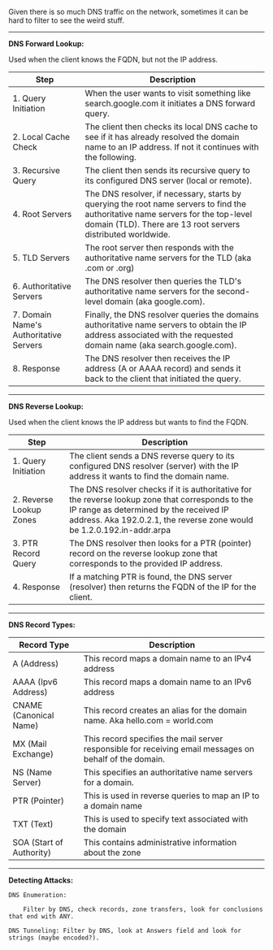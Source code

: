 
Given there is so much DNS traffic on the network, sometimes it can be hard to filter to see the weird stuff. 


-----------------------------------------


**DNS Forward Lookup:** 

Used when the client knows the FQDN, but not the IP address. 

| Step                                   | Description                                                                                                                                                                                      |
|----------------------------------------|--------------------------------------------------------------------------------------------------------------------------------------------------------------------------------------------------|
| 1. Query Initiation                    | When the user wants to visit something like search.google.com it initiates a DNS forward query.                                                                                                  |
| 2. Local Cache Check                   | The client then checks its local DNS cache to see if it has already resolved the domain name to an IP address. If not it continues with the following.                                           |
| 3. Recursive Query                     | The client then sends its recursive query to its configured DNS server (local or remote).                                                                                                        |
| 4. Root Servers                        | The DNS resolver, if necessary, starts by querying the root name servers to find the authoritative name servers for the top-level domain (TLD). There are 13 root servers distributed worldwide. |
| 5. TLD Servers                         | The root server then responds with the authoritative name servers for the TLD (aka .com or .org)                                                                                                 |
| 6. Authoritative Servers               | The DNS resolver then queries the TLD's authoritative name servers for the second-level domain (aka google.com).                                                                                 |
| 7. Domain Name's Authoritative Servers | Finally, the DNS resolver queries the domains authoritative name servers to obtain the IP address associated with the requested domain name (aka search.google.com).                             |
| 8. Response                            | The DNS resolver then receives the IP address (A or AAAA record) and sends it back to the client that initiated the query.                                                                       |

-----------------------------------------


**DNS Reverse Lookup:**

Used when the client knows the IP address but wants to find the FQDN.


| Step                    | Description                                                                                                                                                                                                           |
|-------------------------|-----------------------------------------------------------------------------------------------------------------------------------------------------------------------------------------------------------------------|
| 1. Query Initiation     | The client sends a DNS reverse query to its configured DNS resolver (server) with the IP address it wants to find the domain name.                                                                                    |
| 2. Reverse Lookup Zones | The DNS resolver checks if it is authoritative for the reverse lookup zone that corresponds to the IP range as determined by the received IP address. Aka 192.0.2.1, the reverse zone would be 1.2.0.192.in-addr.arpa |
| 3. PTR Record Query     | The DNS resolver then looks for a PTR (pointer) record on the reverse lookup zone that corresponds to the provided IP address.                                                                                        |
| 4. Response             | If a matching PTR is found, the DNS server (resolver) then returns the FQDN of the IP for the client.                                                                                                                 |


-----------------------------------------


**DNS Record Types:** 


| Record Type              | Description                                                                                             |
|--------------------------|---------------------------------------------------------------------------------------------------------|
| A (Address)              | This record maps a domain name to an IPv4 address                                                       |
| AAAA (Ipv6 Address)      | This record maps a domain name to an IPv6 address                                                       |
| CNAME (Canonical Name)   | This record creates an alias for the domain name. Aka hello.com = world.com                             |
| MX (Mail Exchange)       | This record specifies the mail server responsible for receiving email messages on behalf of the domain. |
| NS (Name Server)         | This specifies an authoritative name servers for a domain.                                              |
| PTR (Pointer)            | This is used in reverse queries to map an IP to a domain name                                           |
| TXT (Text)               | This is used to specify text associated with the domain                                                 |
| SOA (Start of Authority) | This contains administrative information about the zone                                                 |

-----------------------------------------


**Detecting Attacks:** 

	DNS Enumeration: 
	
		Filter by DNS, check records, zone transfers, look for conclusions that end with ANY. 

	DNS Tunneling: Filter by DNS, look at Answers field and look for strings (maybe encoded?). 